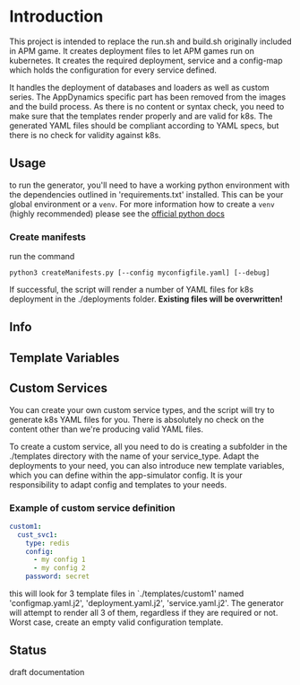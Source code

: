 # Introduction

This project is intended to replace the run.sh and build.sh originally included in APM game. It creates deployment files to let APM games run on kubernetes. It creates the required deployment, service and a config-map which holds the configuration for every service defined.

It handles the deployment of databases and loaders as well as custom series. The AppDynamics specific part has been removed from the images and the build process.
As there is no content or syntax check, you need to make sure that the templates render properly and are valid for k8s. The generated YAML files should be compliant according to YAML specs, but there is no check for validity against k8s.

## Usage

to run the generator, you'll need to have a working python environment with the dependencies outlined in 'requirements.txt' installed. This can be your global environment or a `venv`. For more information how to create a `venv` (highly recommended) please see the [official python docs](https://docs.python.org/3/library/venv.html)

### Create manifests

run the command

```shell
python3 createManifests.py [--config myconfigfile.yaml] [--debug]
```

If successful, the script will render a number of YAML files for k8s deployment in the ./deployments folder.
**Existing files will be overwritten!**

## Info

## Template Variables

## Custom Services

You can create your own custom service types, and the script will try to generate k8s YAML files for you. There is absolutely no check on the content other than we're producing valid YAML files.

To create a custom service, all you need to do is creating a subfolder in the ./templates directory with the name of your service_type.
Adapt the deployments to your need, you can also introduce new template variables, which you can define within the app-simulator config. It is your responsibility to adapt config and templates to your needs.

### Example of custom service definition

```yaml
custom1:
  cust_svc1:
    type: redis
    config:
      - my config 1
      - my config 2
    password: secret
```

this will look for 3 template files in `./templates/custom1' named 'configmap.yaml.j2', 'deployment.yaml.j2', 'service.yaml.j2'. The generator will attempt to render all 3 of them, regardless if they are required or not. Worst case, create an empty valid configuration template.

## Status

draft documentation
